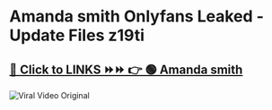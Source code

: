 
 # Amanda smith Onlyfans Leaked - Update Files z19ti

## <h2><a href="https://clipsfans.com/Amanda_smith&ref=git">🔗 Click to LINKS ⏩⏩ 👉 🟢 Amanda smith </a></h2>

<a href="https://clipsfans.com/Amanda_smith&ref=git" rel="nofollow" data-target="animated-image.originalLink"><img src="https://i.ibb.co.com/xMMVF88/686577567.gif" alt="Viral Video Original" style="max-width: 100%; display: inline-block;" data-target="animated-image.originalImage"></a>


